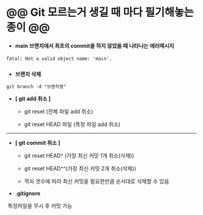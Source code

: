 # @@ Git 모르는거 생길 때 마다 필기해놓는 종이 @@



* #### main 브랜치에서 최초의 commit을 하지 않았을 때 나타나는 에러메시지

```
fatal: Not a valid object name: 'main'.
```

### 

* **브랜치 삭제**

```
git branch -d "브랜치명"
```



* **[ git add 취소 ]**

  - git reset (전체 파일 add 취소)

  - git reset HEAD 파일 (특정 파일 add 취소)

------

 

* **[ git commit 취소 ]**

  - git reset HEAD^ (가장 최신 커밋 1개 취소(삭제))

  - git reset HEAD^^(가장 최신 커밋 2개 취소(삭제))

  - 꺽쇠 갯수에 따라 최신 커밋을 필요한만큼 순서대로 삭제할 수 있음



* **.gitignore**

​	특정파일을 무시 후 커밋 가능



